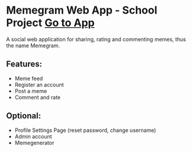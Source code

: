 # Memegram Web App - School Project [Go to App](https://joosia.github.io/meemi/)
A social web application for sharing, rating and commenting memes, thus the name Memegram. 
## Features:
* Meme feed
* Register an account
* Post a meme
* Comment and rate
## Optional:
* Profile Settings Page (reset password, change username) 
* Admin account
* Memegenerator
